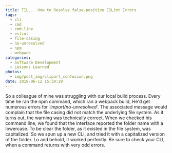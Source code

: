 ```yaml
---
title: TIL... How to Resolve false-positive ESLint Errors
tags:
  - cli
  - cmd
  - cmd-line
  - eslint
  - file-casing
  - no-unresolved
  - npm
  - webpack
categories:
  - Software Development
  - Lessons Learned
photos:
  - img/post_img/clipart_confusion.png
date: 2018-06-12 15:30:29
---
```


So a colleague of mine was struggling with our local build process. Every time he ran the npm command, which ran a webpack build, He'd get numerous errors for _'import/no-unresolved'._ The associated message would complain that the file casing did not match the underlying file system. As it turns out, the warning was technically correct. When we checked his command line, we found that the interface reported the folder name with a lowercase. To be clear the folder, as it existed in the file system, was capitalized. So we spun up a new CLI, and tried it with a capitalized version of the folder. Lo and behold, it worked perfectly. Be sure to check your CLI, when a command returns with very odd errors.